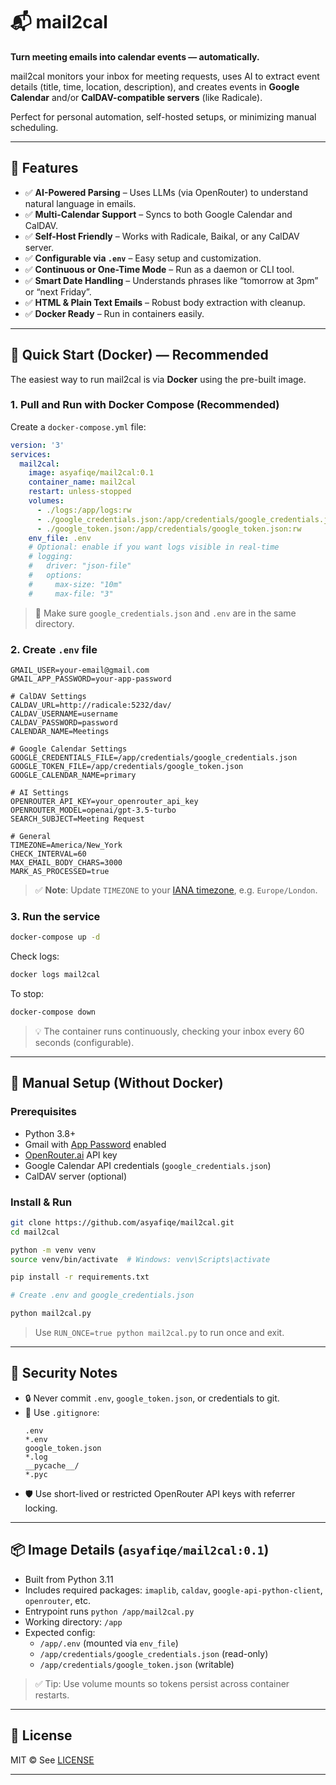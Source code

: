 # 📬 mail2cal

**Turn meeting emails into calendar events — automatically.**

mail2cal monitors your inbox for meeting requests, uses AI to extract event details (title, time, location, description), and creates events in **Google Calendar** and/or **CalDAV-compatible servers** (like Radicale).

Perfect for personal automation, self-hosted setups, or minimizing manual scheduling.

---

## 🌟 Features

- ✅ **AI-Powered Parsing** – Uses LLMs (via OpenRouter) to understand natural language in emails.
- ✅ **Multi-Calendar Support** – Syncs to both Google Calendar and CalDAV.
- ✅ **Self-Host Friendly** – Works with Radicale, Baikal, or any CalDAV server.
- ✅ **Configurable via `.env`** – Easy setup and customization.
- ✅ **Continuous or One-Time Mode** – Run as a daemon or CLI tool.
- ✅ **Smart Date Handling** – Understands phrases like “tomorrow at 3pm” or “next Friday”.
- ✅ **HTML & Plain Text Emails** – Robust body extraction with cleanup.
- ✅ **Docker Ready** – Run in containers easily.

---

## 🚀 Quick Start (Docker) — Recommended

The easiest way to run mail2cal is via **Docker** using the pre-built image.

### 1. Pull and Run with Docker Compose (Recommended)

Create a `docker-compose.yml` file:

```yaml
version: '3'
services:
  mail2cal:
    image: asyafiqe/mail2cal:0.1
    container_name: mail2cal
    restart: unless-stopped
    volumes:
      - ./logs:/app/logs:rw
      - ./google_credentials.json:/app/credentials/google_credentials.json:ro
      - ./google_token.json:/app/credentials/google_token.json:rw
    env_file: .env
    # Optional: enable if you want logs visible in real-time
    # logging:
    #   driver: "json-file"
    #   options:
    #     max-size: "10m"
    #     max-file: "3"
```

> 🔹 Make sure `google_credentials.json` and `.env` are in the same directory.

### 2. Create `.env` file

```env
GMAIL_USER=your-email@gmail.com
GMAIL_APP_PASSWORD=your-app-password

# CalDAV Settings
CALDAV_URL=http://radicale:5232/dav/
CALDAV_USERNAME=username
CALDAV_PASSWORD=password
CALENDAR_NAME=Meetings

# Google Calendar Settings
GOOGLE_CREDENTIALS_FILE=/app/credentials/google_credentials.json
GOOGLE_TOKEN_FILE=/app/credentials/google_token.json
GOOGLE_CALENDAR_NAME=primary

# AI Settings
OPENROUTER_API_KEY=your_openrouter_api_key
OPENROUTER_MODEL=openai/gpt-3.5-turbo
SEARCH_SUBJECT=Meeting Request

# General
TIMEZONE=America/New_York
CHECK_INTERVAL=60
MAX_EMAIL_BODY_CHARS=3000
MARK_AS_PROCESSED=true
```

> ✅ **Note**: Update `TIMEZONE` to your [IANA timezone](https://en.wikipedia.org/wiki/List_of_tz_database_time_zones), e.g. `Europe/London`.

### 3. Run the service

```bash
docker-compose up -d
```

Check logs:

```bash
docker logs mail2cal
```

To stop:

```bash
docker-compose down
```

> 💡 The container runs continuously, checking your inbox every 60 seconds (configurable).

---

## 🔧 Manual Setup (Without Docker)

### Prerequisites

- Python 3.8+
- Gmail with [App Password](https://myaccount.google.com/apppasswords) enabled
- [OpenRouter.ai](https://openrouter.ai) API key
- Google Calendar API credentials (`google_credentials.json`)
- CalDAV server (optional)

### Install & Run

```bash
git clone https://github.com/asyafiqe/mail2cal.git
cd mail2cal

python -m venv venv
source venv/bin/activate  # Windows: venv\Scripts\activate

pip install -r requirements.txt

# Create .env and google_credentials.json

python mail2cal.py
```

> Use `RUN_ONCE=true python mail2cal.py` to run once and exit.

---

## 🔐 Security Notes

- 🔒 Never commit `.env`, `google_token.json`, or credentials to git.
- 📂 Use `.gitignore`:
  ```gitignore
  .env
  *.env
  google_token.json
  *.log
  __pycache__/
  *.pyc
  ```
- 🛡️ Use short-lived or restricted OpenRouter API keys with referrer locking.

---

## 📦 Image Details (`asyafiqe/mail2cal:0.1`)

- Built from Python 3.11
- Includes required packages: `imaplib`, `caldav`, `google-api-python-client`, `openrouter`, etc.
- Entrypoint runs `python /app/mail2cal.py`
- Working directory: `/app`
- Expected config:
  - `/app/.env` (mounted via `env_file`)
  - `/app/credentials/google_credentials.json` (read-only)
  - `/app/credentials/google_token.json` (writable)

> ✅ Tip: Use volume mounts so tokens persist across container restarts.

---

## 📄 License

MIT © See [LICENSE](LICENSE)

---
